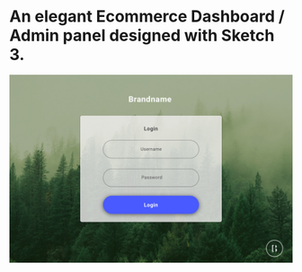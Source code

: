 # An elegant Ecommerce Dashboard / Admin panel designed with Sketch 3. 

![Alt text](/screenshots/login-screen.jpg "Login Screen")

